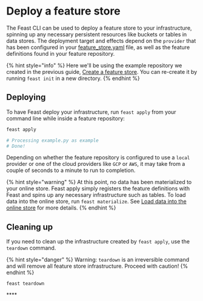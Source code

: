 # Deploy a feature store

The Feast CLI can be used to deploy a feature store to your infrastructure, spinning up any necessary persistent resources like buckets or tables in data stores. The deployment target and effects depend on the `provider` that has been configured in your [feature\_store.yaml](../../reference/feature-repository/feature-store-yaml.md) file, as well as the feature definitions found in your feature repository.

{% hint style="info" %}
Here we'll be using the example repository we created in the previous guide, [Create a feature store](create-a-feature-repository.md). You can re-create it by running `feast init` in a new directory.
{% endhint %}

## Deploying

To have Feast deploy your infrastructure, run `feast apply` from your command line while inside a feature repository:

```bash
feast apply

# Processing example.py as example
# Done!
```

Depending on whether the feature repository is configured to use a `local` provider or one of the cloud providers like `GCP` or `AWS`, it may take from a couple of seconds to a minute to run to completion.

{% hint style="warning" %}
At this point, no data has been materialized to your online store. Feast apply simply registers the feature definitions with Feast and spins up any necessary infrastructure such as tables. To load data into the online store, run `feast materialize`. See [Load data into the online store](load-data-into-the-online-store.md) for more details.
{% endhint %}

## Cleaning up

If you need to clean up the infrastructure created by `feast apply`, use the `teardown` command.

{% hint style="danger" %}
Warning: `teardown` is an irreversible command and will remove all feature store infrastructure. Proceed with caution!
{% endhint %}

```text
feast teardown
```

\*\*\*\*

